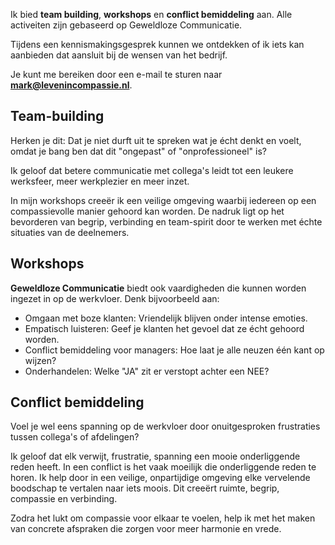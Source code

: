 Ik bied **team building**, **workshops** en **conflict bemiddeling** aan. Alle activeiten zijn gebaseerd op Geweldloze Communicatie. 

Tijdens een kennismakingsgesprek kunnen we ontdekken of ik iets kan aanbieden dat aansluit bij de wensen van het bedrijf.

Je kunt me bereiken door een e-mail te sturen naar **mark@levenincompassie.nl**. 

## Team-building

Herken je dit: Dat je niet durft uit te spreken wat je écht denkt en voelt, omdat je bang ben dat dit "ongepast" of "onprofessioneel" is?

Ik geloof dat betere communicatie met collega's leidt tot een leukere werksfeer, meer werkplezier en meer inzet. 

In mijn workshops creeër ik een veilige omgeving waarbij iedereen op een compassievolle manier gehoord kan worden. De nadruk ligt op het bevorderen van begrip, verbinding en team-spirit door te werken met échte situaties van de deelnemers.

## Workshops

**Geweldloze Communicatie** biedt ook vaardigheden die kunnen worden ingezet in op de werkvloer. Denk bijvoorbeeld aan:

* Omgaan met boze klanten: Vriendelijk blijven onder intense emoties.
* Empatisch luisteren: Geef je klanten het gevoel dat ze écht gehoord worden.
* Conflict bemiddeling voor managers: Hoe laat je alle neuzen één kant op wijzen?
* Onderhandelen: Welke "JA" zit er verstopt achter een NEE?

## Conflict bemiddeling

Voel je wel eens spanning op de werkvloer door onuitgesproken frustraties tussen collega's of afdelingen?

Ik geloof dat elk verwijt, frustratie, spanning een mooie onderliggende reden heeft. In een conflict is het vaak moeilijk die onderliggende reden te horen. Ik help door in een veilige, onpartijdige omgeving elke vervelende boodschap te vertalen naar iets moois. Dit creeërt ruimte, begrip, compassie en verbinding. 

Zodra het lukt om compassie voor elkaar te voelen, help ik met het maken van concrete afspraken die zorgen voor meer harmonie en vrede.